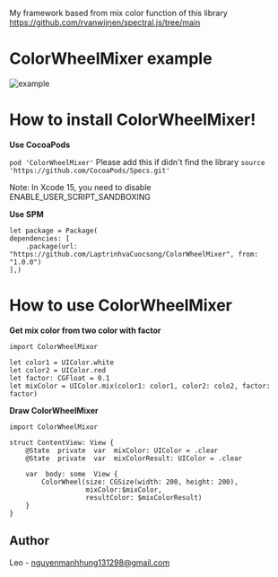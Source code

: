 My framework based from mix color function of this library
https://github.com/rvanwijnen/spectral.js/tree/main

# ColorWheelMixer example

![example](images/example.gif)

# How to install ColorWheelMixer!

 **Use CocoaPods**
 
`pod 'ColorWheelMixer'`
  Please add this if didn't find the library
  `source 'https://github.com/CocoaPods/Specs.git'`

Note: In Xcode 15, you need to disable ENABLE_USER_SCRIPT_SANDBOXING

**Use SPM**

    let package = Package(
    dependencies: [
        .package(url: "https://github.com/LaptrinhvaCuocsong/ColorWheelMixer", from: "1.0.0")
    ],)

# How to use ColorWheelMixer

**Get mix color from two color with factor**

    import ColorWheelMixor
    
    let color1 = UIColor.white
    let color2 = UIColor.red
    let factor: CGFloat = 0.1
    let mixColor = UIColor.mix(color1: color1, color2: colo2, factor: factor)

**Draw ColorWheelMixer**

    import ColorWheelMixor
    
    struct ContentView: View {
        @State  private  var  mixColor: UIColor = .clear
        @State  private  var  mixColorResult: UIColor = .clear

        var  body: some  View {
            ColorWheel(size: CGSize(width: 200, height: 200),
                       mixColor:$mixColor,
                       resultColor: $mixColorResult)
        }
    }

## Author
Leo - nguyenmanhhung131298@gmail.com
